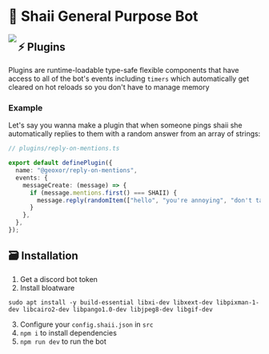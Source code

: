 # 🌸 Shaii General Purpose Bot
<img align="left" src="https://media.discordapp.net/attachments/550913067517607946/634231448928387072/OC_Shaii_CHIBICHARM2.png?width=200&height=236">

## ⚡ Plugins
Plugins are runtime-loadable type-safe flexible components that have access to all of the bot's events
including `timers` which automatically get cleared on hot reloads so you don't have to manage
memory

### Example

Let's say you wanna make a plugin that when someone pings shaii she automatically
replies to them with a random answer from an array of strings:

```ts
// plugins/reply-on-mentions.ts

export default definePlugin({
  name: "@geoxor/reply-on-mentions",
  events: {
    messageCreate: (message) => {
      if (message.mentions.first() === SHAII) {
        message.reply(randomItem(["hello", "you're annoying", "don't talk to me again!"]));
      }
    },
  },
});
```

## 🗃 Installation

1. Get a discord bot token
2. Install bloatware

```
sudo apt install -y build-essential libxi-dev libxext-dev libpixman-1-dev libcairo2-dev libpango1.0-dev libjpeg8-dev libgif-dev
```

3. Configure your `config.shaii.json` in `src`
4. `npm i` to install dependencies
5. `npm run dev` to run the bot
